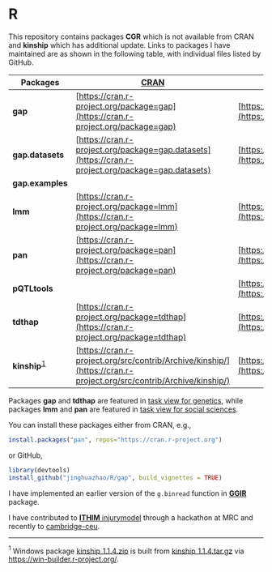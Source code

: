 # R

This repository contains packages **CGR** which is not available from CRAN and **kinship** which has additional update. Links to packages I have maintained are as shown in the following table, with individual files listed by GitHub.

**Packages** | [CRAN](http://cran.r-project.org) | [GitHub](https://github.com/cran) | [R package documentation](https://rdrr.io/)
--------|---------------------------------------------|------------------------------|---------------------------------------------
**gap** | [https://cran.r-project.org/package=gap](https://cran.r-project.org/package=gap)      | [https://github.com/cran/gap](https://github.com/cran/gap) | [https://rdrr.io/cran/gap/](https://rdrr.io/cran/gap/)
**gap.datasets** | [https://cran.r-project.org/package=gap.datasets](https://cran.r-project.org/package=gap.datasets) | [https://github.com/cran/gap.datasets](https://github.com/cran/gap.datasets) | [https://rdrr.io/cran/gap.datasets/](https://rdrr.io/cran/gap.datasets/)
**gap.examples** | 
**lmm** | [https://cran.r-project.org/package=lmm](https://cran.r-project.org/package=lmm)      | [https://github.com/cran/lmm](https://github.com/cran/lmm) | [https://rdrr.io/cran/lmm/](https://rdrr.io/cran/lmm/)
**pan** | [https://cran.r-project.org/package=pan](https://cran.r-project.org/package=pan)      | [https://github.com/cran/pan](https://github.com/cran/pan) | [https://rdrr.io/cran/pan/](https://rdrr.io/cran/pan/)
**pQTLtools** | | [https://github.com/jinghuazhao/R/tree/master/pQTLtools](https://github.com/jinghuazhao/R/tree/master/pQTLtools)
**tdthap**  | [https://cran.r-project.org/package=tdthap](https://cran.r-project.org/package=tdthap) | [https://github.com/cran/tdthap](https://github.com/cran/tdthap) | [https://rdrr.io/cran/tdthap/](https://rdrr.io/cran/tdthap/)
**kinship**<sup>[1](#footnote1)</sup> | [https://cran.r-project.org/src/contrib/Archive/kinship/](https://cran.r-project.org/src/contrib/Archive/kinship/) | [https://github.com/cran/kinship](https://github.com/cran/kinship)

Packages **gap** and **tdthap** are featured in [task view for genetics](https://cran.r-project.org/web/views/Genetics.html), while packages **lmm** and **pan** are featured in [task view for social sciences](https://cran.r-project.org/web/views/SocialSciences.html).

You can install these packages either from CRAN, e.g., 
```r
install.packages("pan", repos="https://cran.r-project.org")
```
or GitHub, 
```r
library(devtools)
install_github("jinghuazhao/R/gap", build_vignettes = TRUE)
```
I have implemented an earlier version of the `g.binread` function in [**GGIR**](https://cran.r-project.org/package=GGIR) package.

I have contributed to [**ITHIM** injurymodel](https://github.com/ithim/injurymodel) through a hackathon at MRC and recently to [cambridge-ceu](https://github.com/cambridge-ceu).

---

<a name="footnote1"><sup>1</sup></a> Windows package [kinship_1.1.4.zip](kinship_1.1.4.zip) is built from [kinship_1.1.4.tar.gz](kinship_1.1.4.tar.gz) via https://win-builder.r-project.org/.

